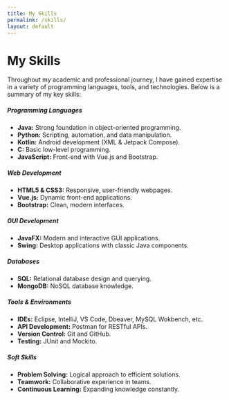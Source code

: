 ```yaml
---
title: My Skills
permalink: /skills/
layout: default
---
```


<div class="container my-5">
  <h1 class="text-center mb-4">My Skills</h1>
  <p class="text-center">Throughout my academic and professional journey, I have gained expertise in a variety of programming languages, tools, and technologies. Below is a summary of my key skills:</p>
  
  <div class="row">
    <div class="col-md-6 col-lg-4 mb-4">
      <div class="card shadow-sm">
        <div class="card-body">
        <h5 class="card-title"><i class="bi bi-code-slash"></i> Programming Languages</h5>
          <ul class="list-unstyled">
            <li><strong>Java:</strong> Strong foundation in object-oriented programming.</li>
            <li><strong>Python:</strong> Scripting, automation, and data manipulation.</li>
            <li><strong>Kotlin:</strong> Android development (XML & Jetpack Compose).</li>
            <li><strong>C:</strong> Basic low-level programming.</li>
            <li><strong>JavaScript:</strong> Front-end with Vue.js and Bootstrap.</li>
          </ul>
        </div>
      </div>
    </div>
    <div class="col-md-6 col-lg-4 mb-4">
      <div class="card shadow-sm">
        <div class="card-body">
          <h5 class="card-title"><i class="bi bi-layout-text-sidebar-reverse"></i>Web Development</h5>
          <ul class="list-unstyled">
            <li><strong>HTML5 & CSS3:</strong> Responsive, user-friendly webpages.</li>
            <li><strong>Vue.js:</strong> Dynamic front-end applications.</li>
            <li><strong>Bootstrap:</strong> Clean, modern interfaces.</li>
          </ul>
        </div>
      </div>
    </div>
    <div class="col-md-6 col-lg-4 mb-4">
      <div class="card shadow-sm">
        <div class="card-body">
          <h5 class="card-title"><i class="bi bi-box-arrow-in-up-right"></i>GUI Development</h5>
          <ul class="list-unstyled">
            <li><strong>JavaFX:</strong> Modern and interactive GUI applications.</li>
            <li><strong>Swing:</strong> Desktop applications with classic Java components.</li>
          </ul>
        </div>
      </div>
    </div>
  </div>
  <div class="row">
    <div class="col-md-6 col-lg-4 mb-4">
      <div class="card shadow-sm">
        <div class="card-body">
          <h5 class="card-title"><i class="bi bi-database"></i>Databases</h5>
          <ul class="list-unstyled">
            <li><strong>SQL:</strong> Relational database design and querying.</li>
            <li><strong>MongoDB:</strong> NoSQL database knowledge.</li>
          </ul>
        </div>
      </div>
    </div>
    <div class="col-md-6 col-lg-4 mb-4">
      <div class="card shadow-sm">
        <div class="card-body">
          <h5 class="card-title">Tools & Environments</h5>
          <ul class="list-unstyled">
            <li><i class="bi bi-easel"></i><strong>IDEs:</strong> Eclipse, IntelliJ, VS Code, Dbeaver, MySQL Wokbench, etc.</li>
            <li><i class="bi bi-gear-wide-connected"></i><strong>API Development:</strong> Postman for RESTful APIs.</li>
            <li><i class="bi bi-github"></i><strong>Version Control:</strong> Git and GitHub.</li>
            <li><i class="bi bi-check2-circle"></i><strong>Testing:</strong> JUnit and Mockito.</li>
          </ul>
        </div>
      </div>
    </div>
    <div class="col-md-6 col-lg-4 mb-4">
      <div class="card shadow-sm">
        <div class="card-body">
          <h5 class="card-title">Soft Skills</h5>
          <ul class="list-unstyled">
            <li><i class="bi bi-lightbulb"></i><strong>Problem Solving:</strong> Logical approach to efficient solutions.</li>
            <li><i class="bi bi-people"></i><strong>Teamwork:</strong> Collaborative experience in teams.</li>
            <li><i class="bi bi-arrow-repeat"></i><strong>Continuous Learning:</strong> Expanding knowledge constantly.</li>
          </ul>
        </div>
      </div>
    </div>
  </div>
</div>
